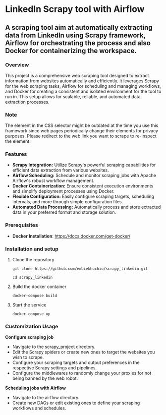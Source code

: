 # LinkedIn Scrapy tool with Airflow
## A scraping tool aim at automatically extracting data from LinkedIn using Scrapy framework, Airflow for orchestrating the process and also Docker for containerizing the workspace.

### Overview
This project is a comprehensive web scraping tool designed to extract information from websites automatically and efficiently. It leverages Scrapy for the web scraping tasks, Airflow for scheduling and managing workflows, and Docker for creating a consistent and isolated environment for the tool to run in. This setup allows for scalable, reliable, and automated data extraction processes.

### Note
The element in the CSS selector might be outdated at the time you use this framework since web pages periodically change their elements for privacy purposes. Please redirect to the web link you want to scrape to re-inspect the element.

### Features
- __Scrapy Integration:__ Utilize Scrapy's powerful scraping capabilities for efficient data extraction from various websites.
- **Airflow Scheduling:** Schedule and monitor scraping jobs with Apache Airflow's robust workflow management.
- **Docker Containerization:** Ensure consistent execution environments and simplify deployment processes using Docker.
- **Flexible Configuration:** Easily configure scraping targets, scheduling intervals, and more through simple configuration files.
- **Automated Data Processing:** Automatically process and store extracted data in your preferred format and storage solution.

### Prerequisites
- **Docker Installation**: https://docs.docker.com/get-docker/

### Installation and setup
1. Clone the repository
   
   `git clone https://github.com/embiekhochiu/scrapy_linkedin.git`
   
   `cd scrapy_linkedin`
   
3. Build the docker container
   
   `docker-compose build`

5. Start the service
   
   `docker-compose up`

### Customization Usage
**Configure scraping job**
- Navigate to the scrapy_project directory.
- Edit the Scrapy spiders or create new ones to target the websites you wish to scrape.
- Configure your scraping targets and output preferences in the respective Scrapy settings and pipelines.
- Configure the middlewares to randomly change your proxies for not being banned by the web robot.

**Scheduling jobs with Airflow**
- Navigate to the airflow directory.
- Create new DAGs or edit existing ones to define your scraping workflows and schedules.


